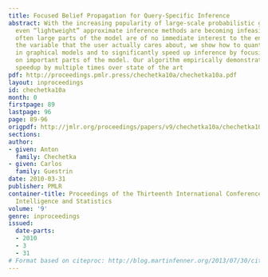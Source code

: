 ```yaml
---
title: Focused Belief Propagation for Query-Specific Inference
abstract: With the increasing popularity of large-scale probabilistic graphical models,
  even “lightweight” approximate inference methods are becoming infeasible. Fortunately,
  often large parts of the model are of no immediate interest to the end user. Given
  the variable that the user actually cares about, we show how to quantify edge importance
  in graphical models and to significantly speed up inference by focusing computation
  on important parts of the model. Our algorithm empirically demonstrates convergence
  speedup by multiple times over state of the art
pdf: http://proceedings.pmlr.press/chechetka10a/chechetka10a.pdf
layout: inproceedings
id: chechetka10a
month: 0
firstpage: 89
lastpage: 96
page: 89-96
origpdf: http://jmlr.org/proceedings/papers/v9/chechetka10a/chechetka10a.pdf
sections: 
author:
- given: Anton
  family: Chechetka
- given: Carlos
  family: Guestrin
date: 2010-03-31
publisher: PMLR
container-title: Proceedings of the Thirteenth International Conference on Artificial
  Intelligence and Statistics
volume: '9'
genre: inproceedings
issued:
  date-parts:
  - 2010
  - 3
  - 31
# Format based on citeproc: http://blog.martinfenner.org/2013/07/30/citeproc-yaml-for-bibliographies/
---
```

